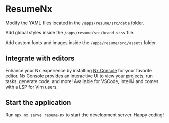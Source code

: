 # ResumeNx

Modify the YAML files located in the `/apps/resume/src/data` folder.

Add global styles inside the `/apps/resume/src/brand.scss` file.

Add custom fonts and images inside the `/apps/resume/src/assets` folder.

## Integrate with editors

Enhance your Nx experience by installing [Nx Console](https://nx.dev/nx-console) for your favorite editor. Nx Console
provides an interactive UI to view your projects, run tasks, generate code, and more! Available for VSCode, IntelliJ and
comes with a LSP for Vim users.

## Start the application

Run `npx nx serve resume-nx` to start the development server. Happy coding!
